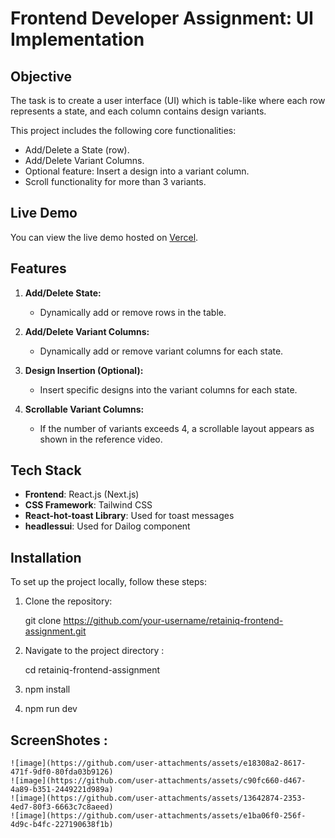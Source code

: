 # Frontend Developer Assignment: UI Implementation

## Objective

The task is to create a user interface (UI) which is table-like where each row represents a state, and each column contains design variants.

This project includes the following core functionalities:

- Add/Delete a State (row).
- Add/Delete Variant Columns.
- Optional feature: Insert a design into a variant column.
- Scroll functionality for more than 3 variants.


## Live Demo

You can view the live demo hosted on [Vercel](https://your-vercel-link-here.com).

## Features

1. **Add/Delete State:**
   - Dynamically add or remove rows in the table.
   
2. **Add/Delete Variant Columns:**
   - Dynamically add or remove variant columns for each state.

3. **Design Insertion (Optional):**
   - Insert specific designs into the variant columns for each state.

4. **Scrollable Variant Columns:**
   - If the number of variants exceeds 4, a scrollable layout appears as shown in the reference video.

## Tech Stack

- **Frontend**: React.js (Next.js)
- **CSS Framework**: Tailwind CSS
- **React-hot-toast Library**: Used for toast messages
- **headlessui**: Used for Dailog component

## Installation

To set up the project locally, follow these steps:

1. Clone the repository:
 
   git clone https://github.com/your-username/retainiq-frontend-assignment.git

2. Navigate to the project directory :
 
   cd retainiq-frontend-assignment
   
3. npm install
   
4. npm run dev

## ScreenShotes :
    ![image](https://github.com/user-attachments/assets/e18308a2-8617-471f-9df0-80fda03b9126)
    ![image](https://github.com/user-attachments/assets/c90fc660-d467-4a89-b351-2449221d989a)
    ![image](https://github.com/user-attachments/assets/13642874-2353-4ed7-80f3-6663c7c8aeed)
    ![image](https://github.com/user-attachments/assets/e1ba06f0-256f-4d9c-b4fc-227190638f1b)




 

